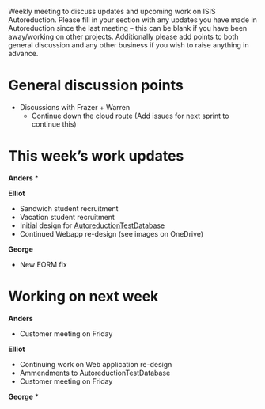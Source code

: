 Weekly meeting to discuss updates and upcoming work on ISIS Autoreduction.
Please fill in your section with any updates you have made in Autoreduction since the last meeting – this can be blank if you have been away/working on other projects. Additionally please add points to both general discussion and any other business if you wish to raise anything in advance. 

General discussion points
=========================
* Discussions with Frazer + Warren 
  * Continue down the cloud route (Add issues for next sprint to continue this)

This week’s work updates
========================

**Anders**
* 

**Elliot**
* Sandwich student recruitment
* Vacation student recruitment
* Initial design for [AutoreductionTestDatabase](https://github.com/ISISScientificComputing/autoreduce-documents/tree/master/design/AutoreductionTestDatabase)
* Continued Webapp re-design (see images on OneDrive)

**George**
* New EORM fix

Working on next week
====================

**Anders**
* Customer meeting on Friday

**Elliot**
* Continuing work on Web application re-design
* Ammendments to AutoreductionTestDatabase
* Customer meeting on Friday

**George**
* 


